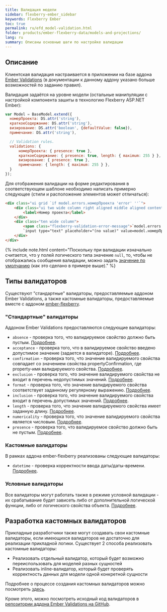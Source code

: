 ```yaml
---
title: Валидация модели
sidebar: flexberry-ember_sidebar
keywords: Flexberry Ember
toc: true
permalink: ru/efd_model-validation.html
folder: products/ember-flexberry-data/models-and-projections/
lang: ru
summary: Описаны основные шаги по настройке валидации
---
```


## Описание

Клиентская валидация настраивается в приложении на базе аддона [Ember Validations](https://github.com/dockyard/ember-validations) (в документации к данному аддону указано больше возможностей по заданию правил).

Валидация задаётся на уровне модели (остальные манипуляции с настройкой компонента зашиты в технологию Flexberry ASP.NET Ember):

```javascript
var Model = BaseModel.extend({
  номерПроекта: DS.attr('string'),
  краткоеСодержание: DS.attr('string'),
  визирование: DS.attr('boolean', {defaultValue: false}),
  примечание: DS.attr('string'),

  // Validation rules.
  validations: {
      номерПроекта: { presence: true },
      краткоеСодержание: { presence: true, length: { maximum: 255 } },
      визирование: { presence: true },
      примечание: { length: { maximum: 255 } },
  }
});
```

Для отображения валидации на форме редактирования в соответствующем шаблоне необходимо написать примерно следующее (стили и расположение элементов может отличаться):

```html
<div class="ui grid `if model.errors.номерПроекта 'error' ''`">
	<div class="ui two wide column right aligned middle aligned content">
		<label>Номер проекта</label>
	</div>
	<div class="ten wide column">
		<span class="flexberry-validation-error-message">`model.errors.номерПроекта`</span>
		`input type="text" placeholder="(no value)" value=model.номерПроекта`
	</div>
</div>
```

{% include note.html content="Поскольку при валидации изначально считается, что у полей логического типа значение `null`, то, чтобы не отображались сообщения валидации, можно задать [значение по умолчанию](http://guides.emberjs.com/v2.4.0/models/defining-models/) (как это сделано в примере выше)." %}

## Типы валидаторов

Существуют "стандартные" валидаторы, предоставляемые аддоном Ember Validations, а также кастомные валидаторы, предоставляемые вместе с аддоном [ember-flexberry](https://github.com/Flexberry/ember-flexberry).

### "Стандартные" валидаторы

Аддоном Ember Validations предоставляются следующие валидаторы:

* `absence` - проверка того, что валидируемое свойство должно быть пустым. [Подробнее](https://github.com/dockyard/ember-validations#absence).
* `acceptance` - проверка того, что в валидируемое свойство введено допустимое значение (задается в валидаторе). [Подробнее](https://github.com/dockyard/ember-validations#acceptance).
* `confirmation` - проверка того, что значение валидируемого свойства совпадает со значением свойства propertyConfirmation, где property-имя валидируемого свойства. [Подробнее](https://github.com/dockyard/ember-validations#confirmation).
* `exclusion` - проверка того, что значение валидируемого свойства не входит в перечень недопустимых значений. [Подробнее](https://github.com/dockyard/ember-validations#exclusion).
* `format` - проверка того, что значение валидируемого свойства соответствует заданному регулярному выражению. [Подробнее](https://github.com/dockyard/ember-validations#format).
* `inclusion` - проверка того, что значение валидируемого свойства входит в перечень допустимых значений. [Подробнее](https://github.com/dockyard/ember-validations#inclusion).
* `length` - проверка того, что значение валидируемого свойства имеет заданную длину. [Подробнее](https://github.com/dockyard/ember-validations#length).
* `numericality` - проверка того, что значение валидируемого свойства является числовым. [Подробнее](https://github.com/dockyard/ember-validations#numericality).
* `presence` - проверка того, что валидируемое свойство должно быть не пустым. [Подробнее](https://github.com/dockyard/ember-validations#presence).

### Кастомные валидаторы

В рамках аддона ember-flexberry реализованы следующие валидаторы:

* `datetime` - проверка корректности ввода даты/даты-времени. [Подробнее](efd_date-time-validator.html).

### Условные валидаторы

Все валидаторы могут работать также в режиме условной валидации - их срабатывание будет зависеть либо от дополнительной логической функции, либо от логического свойства объекта. [Подробнее](https://github.com/dockyard/ember-validations#conditional-validators).

## Разработка кастомных валидаторов

Прикладные разработчики также могут создавать свои кастомные валидаторы, если имеющихся валидаторов не достаточно для реализации прикладной логики.
Существует 2 способа реализовать кастомные валидаторы:

* Реализовать отдельный валидатор, который будет возможно переиспользовать для моделей разных сущностей
* Реализовать inline-валидатор, который будет проверять корректность данных для модели одной конкретной сущности

Подробнее о процессе создания кастомных валидаторов можно посмотреть [здесь](https://github.com/dockyard/ember-validations#custom-validators).

Кроме этого, можно посмотреть исходный код валидаторов в [репозитории аддона Ember Validations на GitHub](https://github.com/dockyard/ember-validations/tree/master/addon/validators).
